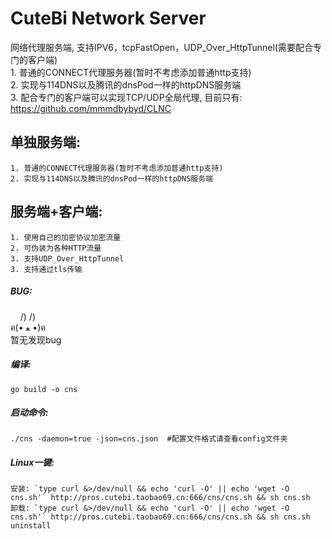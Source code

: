 # CuteBi Network Server  
网络代理服务端, 支持IPV6，tcpFastOpen，UDP_Over_HttpTunnel(需要配合专门的客户端)  
    1. 普通的CONNECT代理服务器(暂时不考虑添加普通http支持)  
    2. 实现与114DNS以及腾讯的dnsPod一样的httpDNS服务端  
    3. 配合专门的客户端可以实现TCP/UDP全局代理, 目前只有: https://github.com/mmmdbybyd/CLNC
  
单独服务端:  
--------
    1. 普通的CONNECT代理服务器(暂时不考虑添加普通http支持)  
    2. 实现与114DNS以及腾讯的dnsPod一样的httpDNS服务端  

服务端+客户端:
--------
    1. 使用自己的加密协议加密流量   
    2. 可伪装为各种HTTP流量  
    3. 支持UDP_Over_HttpTunnel  
    3. 支持通过tls传输  
  
##### BUG:  
&nbsp;&nbsp;&nbsp;&nbsp;/) /)  
ฅ(• ﻌ •)ฅ  
暂无发现bug  
  
##### 编译:  
~~~~~
go build -o cns  
~~~~~
  
##### 启动命令:  
~~~~~
./cns -daemon=true -json=cns.json  #配置文件格式请查看config文件夹
~~~~~
  
##### Linux一键:  
~~~~~
安装: `type curl &>/dev/null && echo 'curl -O' || echo 'wget -O cns.sh'` http://pros.cutebi.taobao69.cn:666/cns/cns.sh && sh cns.sh
卸载: `type curl &>/dev/null && echo 'curl -O' || echo 'wget -O cns.sh'` http://pros.cutebi.taobao69.cn:666/cns/cns.sh && sh cns.sh uninstall
~~~~~

